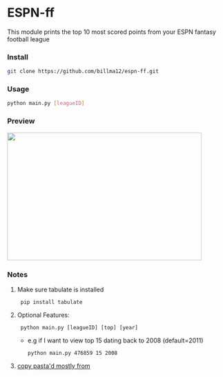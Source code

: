 # ESPN-ff

This module prints the top 10 most scored points from
your ESPN fantasy football league


### Install

```bash
git clone https://github.com/billma12/espn-ff.git
```

### Usage

```bash
python main.py [leagueID]
```

### Preview

<img src="https://i.imgur.com/ITpbgT8.jpg" width="450" height="296"/>

### Notes
1. Make sure tabulate is installed

        pip install tabulate

2. Optional Features:

        python main.py [leagueID] [top] [year]
    - e.g if I want to view top 15 dating back to 2008 (default=2011)

          python main.py 476859 15 2008

3. [copy pasta'd mostly from](https://github.com/rbarton65/espnff)